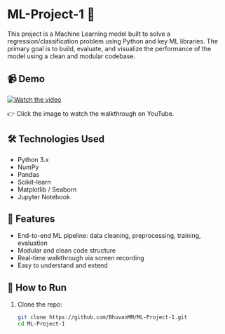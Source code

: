 # ML-Project-1 🚀

This project is a Machine Learning model built to solve a regression/classification problem using Python and key ML libraries. The primary goal is to build, evaluate, and visualize the performance of the model using a clean and modular codebase.

## 📹 Demo

[![Watch the video](https://img.youtube.com/vi/xGe_yKGg9zM/maxresdefault.jpg)](https://youtu.be/xGe_yKGg9zM)

👉 Click the image to watch the walkthrough on YouTube.

## 🛠️ Technologies Used

- Python 3.x
- NumPy
- Pandas
- Scikit-learn
- Matplotlib / Seaborn
- Jupyter Notebook

## 📌 Features

- End-to-end ML pipeline: data cleaning, preprocessing, training, evaluation
- Modular and clean code structure
- Real-time walkthrough via screen recording
- Easy to understand and extend

## 🧪 How to Run

1. Clone the repo:
   ```bash
   git clone https://github.com/BhuvanMM/ML-Project-1.git
   cd ML-Project-1
